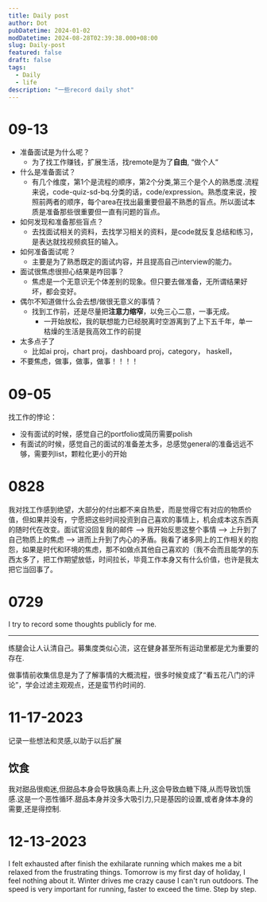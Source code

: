 ```yaml
---
title: Daily post
author: Dot
pubDatetime: 2024-01-02
modDatetime: 2024-08-28T02:39:38.000+08:00
slug: Daily-post
featured: false
draft: false
tags:
  - Daily
  - life
description: "一些record daily shot"
---
```


# 09-13

- 准备面试是为什么呢？
  - 为了找工作赚钱，扩展生活，找remote是为了**自由**, “做个人“
- 什么是准备面试？
  - 有几个维度，第1个是流程的顺序，第2个分类,第三个是个人的熟悉度.流程来说，code-quiz-sd-bq.分类的话，code/expression。熟悉度来说，按照前两者的顺序，每个area在找出最重要但最不熟悉的盲点。所以面试本质是准备那些很重要但一直有问题的盲点。
- 如何发现和准备那些盲点？
  - 去找面试相关的资料，去找学习相关的资料，是code就反复总结和练习，是表达就找视频疯狂的输入。
- 如何准备面试呢？
  - 主要是为了熟悉既定的面试内容，并且提高自己interview的能力。
- 面试很焦虑很担心结果是咋回事？
  - 焦虑是一个无意识无个体差别的现象。但只要去做准备，无所谓结果好坏，都会变好。
- 偶尔不知道做什么会去想/做很无意义的事情？
  - 找到工作前，还是尽量把**注意力缩窄**，以免三心二意，一事无成。
    - 一开始放松，我的联想能力已经脱离时空游离到了上下五千年，单一枯燥的生活是我高效工作的前提
- 太多点子了
  - 比如ai proj，chart proj，dashboard proj，category， haskell，
- 不要焦虑，做事，做事，做事！！！！

# 09-05

找工作的悖论：

- 没有面试的时候，感觉自己的portfolio或简历需要polish
- 有面试的时候，感觉自己的面试的准备差太多，总感觉general的准备远远不够，需要列list，颗粒化更小的开始

# 0828

我对找工作感到绝望，大部分的付出都不来自热爱，而是觉得它有对应的物质价值，但如果并没有，宁愿把这些时间投资到自己喜欢的事情上，机会成本这东西真的随时代在改变。面试官没回复我的邮件 --> 我开始反思这整个事情 --> 上升到了自己物质上的焦虑 --> 进而上升到了内心的矛盾。我看了诸多网上的工作相关的抱怨，如果是时代和环境的焦虑，那不如做点其他自己喜欢的（我不会而且能学的东西太多了，把工作期望放低，时间拉长，毕竟工作本身又有什么价值，也许是我太把它当回事了。

# 0729

I try to record some thoughts publicly for me.

---

练腿会让人认清自己。募集度类似心流，这在健身甚至所有运动里都是尤为重要的存在.

做事情前收集信息是为了了解事情的大概流程，很多时候变成了“看五花八门的评论”，学会过滤主观观点，还是蛮节约时间的.

# 11-17-2023

记录一些想法和灵感,以助于以后扩展

## 饮食

我对甜品很痴迷,但甜品本身会导致胰岛素上升,这会导致血糖下降,从而导致饥饿感.这是一个恶性循环.甜品本身并没多大吸引力,只是基因的设置,或者身体本身的需要,还是得控制.

# 12-13-2023

I felt exhausted after finish the exhilarate running which makes me a bit relaxed from the frustrating things.
Tomorrow is my first day of holiday, I feel nothing about it.
Winter drives me crazy cause I can't run outdoors. The speed is very important for running, faster to exceed the time.
Step by step.
